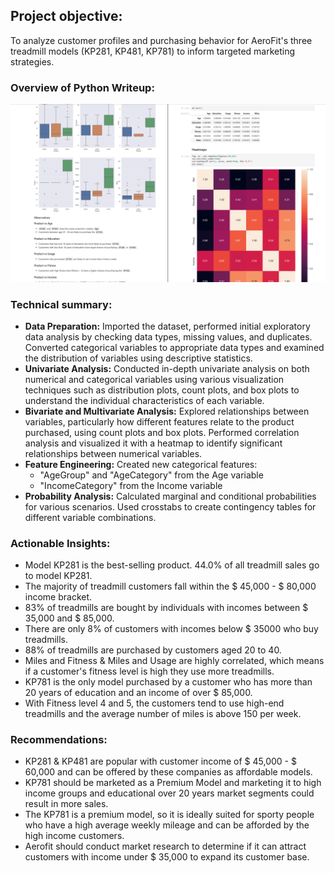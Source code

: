 ## Project objective:
To analyze customer profiles and purchasing behavior for AeroFit's three treadmill models (KP281, KP481, KP781) to inform targeted marketing strategies.

### Overview of Python Writeup:
![](https://github.com/najmisyazani/Treadmill-Purchase-Analysis/blob/main/Overview%20of%20Python%20Writeup.png)

### Technical summary:
- **Data Preparation:** Imported the dataset, performed initial exploratory data analysis by checking data types, missing values, and duplicates. Converted categorical variables to appropriate data types and examined the distribution of variables using descriptive statistics.
- **Univariate Analysis:** Conducted in-depth univariate analysis on both numerical and categorical variables using various visualization techniques such as distribution plots, count plots, and box plots to understand the individual characteristics of each variable.
- **Bivariate and Multivariate Analysis:** Explored relationships between variables, particularly how different features relate to the product purchased, using count plots and box plots. Performed correlation analysis and visualized it with a heatmap to identify significant relationships between numerical variables.
- **Feature Engineering:** Created new categorical features:
  - "AgeGroup" and "AgeCategory" from the Age variable
  - "IncomeCategory" from the Income variable
- **Probability Analysis:** Calculated marginal and conditional probabilities for various scenarios. Used crosstabs to create contingency tables for different variable combinations.

### Actionable Insights:
- Model KP281 is the best-selling product. 44.0% of all treadmill sales go to model KP281.
- The majority of treadmill customers fall within the $ 45,000 - $ 80,000 income bracket.
- 83% of treadmills are bought by individuals with incomes between $ 35,000 and $ 85,000.
- There are only 8% of customers with incomes below $ 35000 who buy treadmills.
- 88% of treadmills are purchased by customers aged 20 to 40.
- Miles and Fitness & Miles and Usage are highly correlated, which means if a customer's fitness level is high they use more treadmills.
- KP781 is the only model purchased by a customer who has more than 20 years of education and an income of over $ 85,000.
- With Fitness level 4 and 5, the customers tend to use high-end treadmills and the average number of miles is above 150 per week.

### Recommendations:
- KP281 & KP481 are popular with customer income of $ 45,000 - $ 60,000 and can be offered by these companies as affordable models.
- KP781 should be marketed as a Premium Model and marketing it to high income groups and educational over 20 years market segments could result in more sales.
- The KP781 is a premium model, so it is ideally suited for sporty people who have a high average weekly mileage and can be afforded by the high income customers.
- Aerofit should conduct market research to determine if it can attract customers with income under $ 35,000 to expand its customer base.
